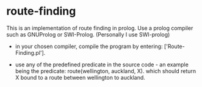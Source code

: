 # route-finding
This is an implementation of route finding in prolog. Use a prolog compiler such as GNUProlog or SWI-Prolog. (Personally I use SWI-prolog)

- in your chosen compiler, compile the program by entering:  ['Route-Finding.pl']. 

- use any of the predefined predicate in the source code - an example being the predicate: route(wellington, auckland, X). 
  which should return X bound to a route between wellington to auckland. 
